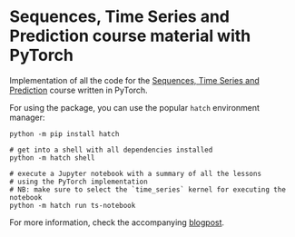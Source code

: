 # Sequences, Time Series and Prediction course material with PyTorch

Implementation of all the code for the [Sequences, Time Series and Prediction](https://www.coursera.org/learn/tensorflow-sequences-time-series-and-prediction) course written in PyTorch. 

For using the package, you can use the popular `hatch` environment manager:

```shell
python -m pip install hatch

# get into a shell with all dependencies installed
python -m hatch shell

# execute a Jupyter notebook with a summary of all the lessons
# using the PyTorch implementation
# NB: make sure to select the `time_series` kernel for executing the notebook
python -m hatch run ts-notebook
```

For more information, check the accompanying [blogpost](https://mariodagrada.medium.com/sequences-time-series-and-prediction-course-in-pytorch-167ba8591fe3).
